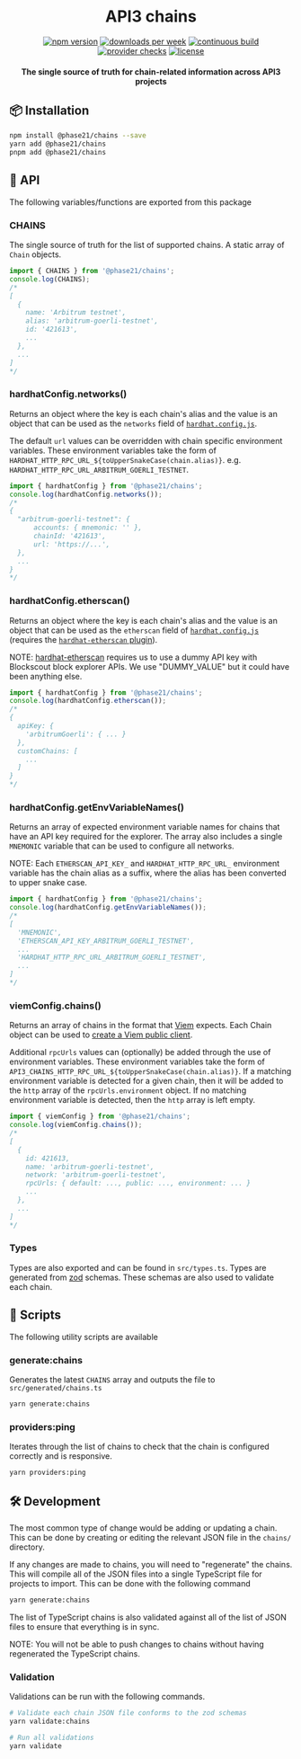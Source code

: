 <h1 align="center">
API3 chains
</h1>

<div align="center">

[![npm version](https://img.shields.io/npm/v/%40api3%2Fchains)](https://www.npmjs.com/package/@api3/chains)
[![downloads per week](https://img.shields.io/npm/dw/%40api3%2Fchains)](https://npm-stat.com/charts.html?package=%40api3%2Fchains)
[![continuous build](https://img.shields.io/github/actions/workflow/status/api3dao/chains/continuous-build.yml?label=build)](https://github.com/api3dao/chains/actions/workflows/continuous-build.yml)
[![provider checks](https://img.shields.io/github/actions/workflow/status/api3dao/chains/check-providers.yml?label=provider%20checks)](https://github.com/api3dao/chains/actions/workflows/check-providers.yml)
[![license](https://img.shields.io/npm/l/%40api3%2Fchains)](https://www.npmjs.com/package/@api3/chains)

</div>

<h4 align="center">
The single source of truth for chain-related information across API3 projects
</h4>

## 📦 Installation

```sh
npm install @phase21/chains --save
yarn add @phase21/chains
pnpm add @phase21/chains
```

## 📖 API

The following variables/functions are exported from this package

### CHAINS

The single source of truth for the list of supported chains.
A static array of `Chain` objects.

```ts
import { CHAINS } from '@phase21/chains';
console.log(CHAINS);
/*
[
  {
    name: 'Arbitrum testnet',
    alias: 'arbitrum-goerli-testnet',
    id: '421613',
    ...
  },
  ...
]
*/
```

### hardhatConfig.networks()

Returns an object where the key is each chain's alias and the value is an object that can be used as the `networks` field of [`hardhat.config.js`](https://hardhat.org/hardhat-runner/docs/config).

The default `url` values can be overridden with chain specific environment variables. These environment variables take the form of `HARDHAT_HTTP_RPC_URL_${toUpperSnakeCase(chain.alias)}`. e.g. `HARDHAT_HTTP_RPC_URL_ARBITRUM_GOERLI_TESTNET`.

```ts
import { hardhatConfig } from '@phase21/chains';
console.log(hardhatConfig.networks());
/*
{
  "arbitrum-goerli-testnet": {
      accounts: { mnemonic: '' },
      chainId: '421613',
      url: 'https://...',
  },
  ...
}
*/
```

### hardhatConfig.etherscan()

Returns an object where the key is each chain's alias and the value is an object that can be used as the `etherscan` field of [`hardhat.config.js`](https://hardhat.org/hardhat-runner/docs/config) (requires the [`hardhat-etherscan` plugin](https://hardhat.org/hardhat-runner/plugins/nomiclabs-hardhat-etherscan)).

NOTE: [hardhat-etherscan](https://www.npmjs.com/package/@nomiclabs/hardhat-etherscan) requires us to use a dummy API key with Blockscout block explorer APIs. We use "DUMMY_VALUE" but it could have been anything else.

```ts
import { hardhatConfig } from '@phase21/chains';
console.log(hardhatConfig.etherscan());
/*
{
  apiKey: {
    'arbitrumGoerli': { ... }
  },
  customChains: [
    ...
  ]
}
*/
```

### hardhatConfig.getEnvVariableNames()

Returns an array of expected environment variable names for chains that have an API key required for the explorer. The array also includes a single `MNEMONIC` variable that can be used to configure all networks.

NOTE: Each `ETHERSCAN_API_KEY_` and `HARDHAT_HTTP_RPC_URL_` environment variable has the chain alias as a suffix, where the alias has been converted to upper snake case.

```ts
import { hardhatConfig } from '@phase21/chains';
console.log(hardhatConfig.getEnvVariableNames());
/*
[
  'MNEMONIC',
  'ETHERSCAN_API_KEY_ARBITRUM_GOERLI_TESTNET',
  ...
  'HARDHAT_HTTP_RPC_URL_ARBITRUM_GOERLI_TESTNET',
  ...
]
*/
```

### viemConfig.chains()

Returns an array of chains in the format that [Viem](https://viem.sh/docs/chains/introduction) expects. Each Chain object can be used to [create a Viem public client](https://viem.sh/docs/clients/public#usage).

Additional `rpcUrls` values can (optionally) be added through the use of environment variables. These environment variables take the form of `API3_CHAINS_HTTP_RPC_URL_${toUpperSnakeCase(chain.alias)}`. If a matching environment variable is detected for a given chain, then it will be added to the `http` array of the `rpcUrls.environment` object. If no matching environment variable is detected, then the `http` array is left empty.

```ts
import { viemConfig } from '@phase21/chains';
console.log(viemConfig.chains());
/*
[
  {
    id: 421613,
    name: 'arbitrum-goerli-testnet',
    network: 'arbitrum-goerli-testnet',
    rpcUrls: { default: ..., public: ..., environment: ... }
    ...
  },
  ...
]
*/
```

### Types

Types are also exported and can be found in `src/types.ts`.
Types are generated from [zod](https://github.com/colinhacks/zod) schemas.
These schemas are also used to validate each chain.

## 📄 Scripts

The following utility scripts are available

### generate:chains

Generates the latest `CHAINS` array and outputs the file to `src/generated/chains.ts`

```sh
yarn generate:chains
```

### providers:ping

Iterates through the list of chains to check that the chain is configured correctly and is responsive.

```sh
yarn providers:ping
```

## 🛠️ Development

The most common type of change would be adding or updating a chain. This can be done by creating or editing the relevant JSON file in the `chains/` directory.

If any changes are made to chains, you will need to "regenerate" the chains. This will compile all of the JSON files into a single TypeScript file for projects to import. This can be done with the following command

```sh
yarn generate:chains
```

The list of TypeScript chains is also validated against all of the list of JSON files to ensure that everything is in sync.

NOTE: You will not be able to push changes to chains without having regenerated the TypeScript chains.

### Validation

Validations can be run with the following commands.

```sh
# Validate each chain JSON file conforms to the zod schemas
yarn validate:chains

# Run all validations
yarn validate
```
